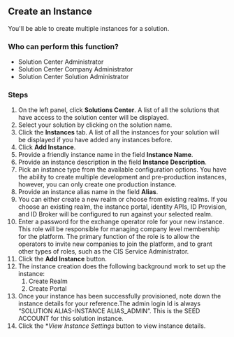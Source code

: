 ## Create an Instance
You'll be able to create multiple instances for a solution.

### Who can perform this function?
* Solution Center Administrator
* Solution Center Company Administrator
* Solution Center Solution Administrator

### Steps
1. On the left panel, click **Solutions Center**. A list of all the solutions that have access to the solution center will be displayed.
2. Select your solution by clicking on the solution name.
3. Click the **Instances** tab. A list of all the instances for your solution will be displayed if you have added any instances before.
4. Click **Add Instance**.
5. Provide a friendly instance name in the field **Instance Name**.
6. Provide an instance description in the field **Instance Description**.
6. Pick an instance type from the available configuration options. You have the ability to create multiple development and pre-production instances, however, you can only create one production instance.
7. Provide an instance alias name in the field **Alias**.
8. You can either create a new realm or choose from existing realms. If you choose an existing realm, the instance portal, identity APIs, ID Provision, and ID Broker will be configured to run against your selected realm.
9. Enter a password for the exchange operator role for your new instance. This role will be responsible for managing company level membership for the platform. The primary function of the role is to allow the operators to invite new companies to join the platform, and to grant other types of roles, such as the CIS Service Administrator.
8. Click the **Add Instance** button.
9. The instance creation does the following background work to set up the instance:
    1. Create Realm
    2. Create Portal
10. Once your instance has been successfully provisioned, note down the instance details for your reference.The admin login Id is always “SOLUTION ALIAS-INSTANCE ALIAS_ADMIN”. This is the SEED ACCOUNT for this solution instance.
11. Click the **View Instance Settings* button to view instance details.
